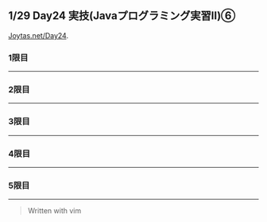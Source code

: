## 1/29 Day24 実技(Javaプログラミング実習Ⅱ)⑥
[Joytas.net/Day24]().
### 1限目
---
### 2限目
---
### 3限目
---
### 4限目
---
### 5限目
---
> Written with vim
